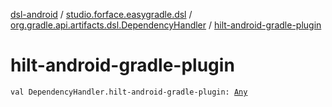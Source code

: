 [dsl-android](../../index.md) / [studio.forface.easygradle.dsl](../index.md) / [org.gradle.api.artifacts.dsl.DependencyHandler](index.md) / [hilt-android-gradle-plugin](./hilt-android-gradle-plugin.md)

# hilt-android-gradle-plugin

`val DependencyHandler.hilt-android-gradle-plugin: `[`Any`](https://kotlinlang.org/api/latest/jvm/stdlib/kotlin/-any/index.html)